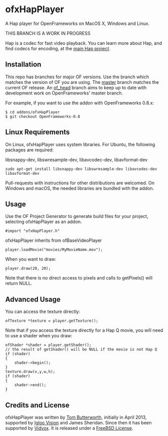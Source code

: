 ofxHapPlayer
============

A Hap player for OpenFrameworks on MacOS X, Windows and Linux.

THIS BRANCH IS A WORK IN PROGRESS

Hap is a codec for fast video playback. You can learn more about Hap, and find codecs for encoding, at the [main Hap project](https://github.com/Vidvox/hap).


Installation
------------

This repo has branches for major OF versions. Use the branch which matches the version of OF you are using. The [master](https://github.com/bangnoise/ofxHapPlayer/tree/master) branch matches the current OF release. An [of_head](https://github.com/bangnoise/ofxHapPlayer/tree/of_head) branch aims to keep up to date with development work on OpenFrameworks' master branch.

For example, if you want to use the addon with OpenFrameworks 0.8.x:

    $ cd addons/ofxHapPlayer
    $ git checkout OpenFrameworks-0.8


Linux Requirements
------------------

On Linux, ofxHapPlayer uses system libraries. For Ubuntu, the following packages are required:

libsnappy-dev, libswresample-dev, libavcodec-dev, libavformat-dev

    sudo apt-get install libsnappy-dev libswresample-dev libavcodec-dev libavformat-dev

Pull-requests with instructions for other distributions are welcomed.
On Windows and macOS, the needed libraries are bundled with the addon.


Usage
-----

Use the OF Project Generator to generate build files for your project, selecting ofxHapPlayer as an addon.

    #import "ofxHapPlayer.h"

ofxHapPlayer inherits from ofBaseVideoPlayer

    player.loadMovie("movies/MyMovieName.mov");

When you want to draw:

	player.draw(20, 20);

Note that there is no direct access to pixels and calls to getPixels() will return NULL.

Advanced Usage
--------------

You can access the texture directly:

	ofTexture *texture = player.getTexture();

Note that if you access the texture directly for a Hap Q movie, you will need to use a shader when you draw:

    ofShader *shader = player.getShader();
    // the result of getShader() will be NULL if the movie is not Hap Q
    if (shader)
    {
        shader->begin();
    }
	texture.draw(x,y,w,h);
    if (shader)
    {
        shader->end();
    }
    
Credits and License
-------------------

ofxHapPlayer was written by [Tom Butterworth](http://kriss.cx/tom), initially in April 2013, supported by [Igloo Vision](http://www.igloovision.com/) and James Sheridan. Since then it has been supported by [Vidvox](http://vidvox.net/). It is released under a [FreeBSD License](http://github.com/bangnoise/ofxHapPlayer/blob/master/LICENSE).
